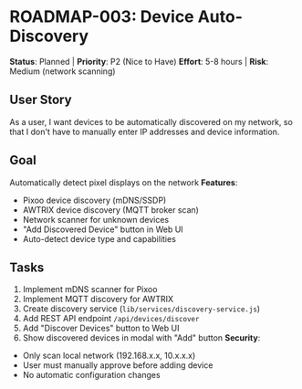 # ROADMAP-003: Device Auto-Discovery

**Status**: Planned | **Priority**: P2 (Nice to Have)
**Effort**: 5-8 hours | **Risk**: Medium (network scanning)

## User Story

As a user, I want devices to be automatically discovered on my network,
so that I don't have to manually enter IP addresses and device information.

## Goal

Automatically detect pixel displays on the network
**Features**:

- Pixoo device discovery (mDNS/SSDP)
- AWTRIX device discovery (MQTT broker scan)
- Network scanner for unknown devices
- "Add Discovered Device" button in Web UI
- Auto-detect device type and capabilities

## Tasks

1. Implement mDNS scanner for Pixoo
2. Implement MQTT discovery for AWTRIX
3. Create discovery service (`lib/services/discovery-service.js`)
4. Add REST API endpoint `/api/devices/discover`
5. Add "Discover Devices" button to Web UI
6. Show discovered devices in modal with "Add" button
   **Security**:

- Only scan local network (192.168.x.x, 10.x.x.x)
- User must manually approve before adding device
- No automatic configuration changes
